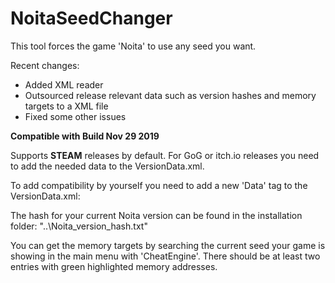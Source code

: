 # NoitaSeedChanger
This tool forces the game 'Noita' to use any seed you want.

Recent changes:

* Added XML reader
* Outsourced release relevant data such as version hashes and memory targets to a XML file
* Fixed some other issues

**Compatible with Build Nov 29 2019**

Supports **STEAM** releases by default. For GoG or itch.io releases you need to add the needed data to the VersionData.xml.

To add compatibility by yourself you need to add a new 'Data' tag to the VersionData.xml:

The hash for your current Noita version can be found in the installation folder: "..\Noita\_version_hash.txt"

You can get the memory targets by searching the current seed your game is showing in the main menu with 'CheatEngine'. There should be at least two entries with green highlighted memory addresses.
